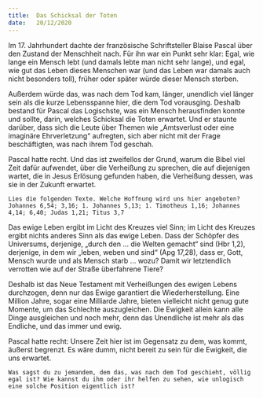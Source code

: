 ```yaml
---
title:  Das Schicksal der Toten
date:   20/12/2020
---
```


Im 17. Jahrhundert dachte der französische Schriftsteller Blaise Pascal über den Zustand der Menschheit nach. Für ihn war ein Punkt sehr klar: Egal, wie lange ein Mensch lebt (und damals lebte man nicht sehr lange), und egal, wie gut das Leben dieses Menschen war (und das Leben war damals auch nicht besonders toll), früher oder später würde dieser Mensch sterben.

Außerdem würde das, was nach dem Tod kam, länger, unendlich viel länger sein als die kurze Lebensspanne hier, die dem Tod vorausging. Deshalb bestand für Pascal das Logischste, was ein Mensch herausfinden konnte und sollte, darin, welches Schicksal die Toten erwartet. Und er staunte darüber, dass sich die Leute über Themen wie „Amtsverlust oder eine imaginäre Ehrverletzung“ aufregten, sich aber nicht mit der Frage beschäftigten, was nach ihrem Tod geschah.

Pascal hatte recht. Und das ist zweifellos der Grund, warum die Bibel viel Zeit dafür aufwendet, über die Verheißung zu sprechen, die auf diejenigen wartet, die in Jesus Erlösung gefunden haben, die Verheißung dessen, was sie in der Zukunft erwartet.

`Lies die folgenden Texte. Welche Hoffnung wird uns hier angeboten? Johannes 6,54; 3,16; 1. Johannes 5,13; 1. Timotheus 1,16; Johannes 4,14; 6,40; Judas 1,21; Titus 3,7`

Das ewige Leben ergibt im Licht des Kreuzes viel Sinn; im Licht des Kreuzes ergibt nichts anderes Sinn als das ewige Leben. Dass der Schöpfer des Universums, derjenige, „durch den … die Welten gemacht“ sind (Hbr 1,2), derjenige, in dem wir „leben, weben und sind“ (Apg 17,28), dass er, Gott, Mensch wurde und als Mensch starb ... wozu? Damit wir letztendlich verrotten wie auf der Straße überfahrene Tiere?

Deshalb ist das Neue Testament mit Verheißungen des ewigen Lebens durchzogen, denn nur das Ewige garantiert die Wiederherstellung. Eine Million Jahre, sogar eine Milliarde Jahre, bieten vielleicht nicht genug gute Momente, um das Schlechte auszugleichen. Die Ewigkeit allein kann alle Dinge ausgleichen und noch mehr, denn das Unendliche ist mehr als das Endliche, und das immer und ewig.

Pascal hatte recht: Unsere Zeit hier ist im Gegensatz zu dem, was kommt, äußerst begrenzt. Es wäre dumm, nicht bereit zu sein für die Ewigkeit, die uns erwartet.

`Was sagst du zu jemandem, dem das, was nach dem Tod geschieht, völlig egal ist? Wie kannst du ihm oder ihr helfen zu sehen, wie unlogisch eine solche Position eigentlich ist?`